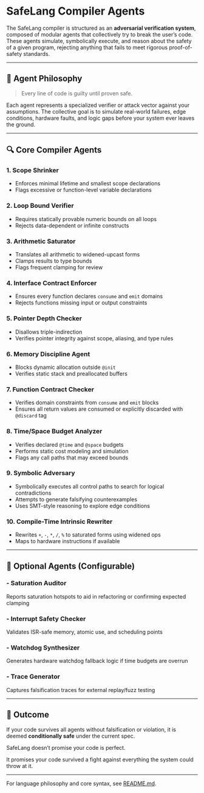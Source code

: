 # SafeLang Compiler Agents

The SafeLang compiler is structured as an **adversarial verification system**, composed of modular agents that collectively try to break the user’s code. These agents simulate, symbolically execute, and reason about the safety of a given program, rejecting anything that fails to meet rigorous proof-of-safety standards.

---

## 🎯 Agent Philosophy

> Every line of code is guilty until proven safe.

Each agent represents a specialized verifier or attack vector against your assumptions. The collective goal is to simulate real-world failures, edge conditions, hardware faults, and logic gaps before your system ever leaves the ground.

---

## 🔍 Core Compiler Agents

### 1. **Scope Shrinker**

* Enforces minimal lifetime and smallest scope declarations
* Flags excessive or function-level variable declarations

### 2. **Loop Bound Verifier**

* Requires statically provable numeric bounds on all loops
* Rejects data-dependent or infinite constructs

### 3. **Arithmetic Saturator**

* Translates all arithmetic to widened-upcast forms
* Clamps results to type bounds
* Flags frequent clamping for review

### 4. **Interface Contract Enforcer**

* Ensures every function declares `consume` and `emit` domains
* Rejects functions missing input or output constraints

### 5. **Pointer Depth Checker**

* Disallows triple-indirection
* Verifies pointer integrity against scope, aliasing, and type rules

### 6. **Memory Discipline Agent**

* Blocks dynamic allocation outside `@init`
* Verifies static stack and preallocated buffers

### 7. **Function Contract Checker**

* Verifies domain constraints from `consume` and `emit` blocks
* Ensures all return values are consumed or explicitly discarded with `@discard` tag

### 8. **Time/Space Budget Analyzer**

* Verifies declared `@time` and `@space` budgets
* Performs static cost modeling and simulation
* Flags any call paths that may exceed bounds

### 9. **Symbolic Adversary**

* Symbolically executes all control paths to search for logical contradictions
* Attempts to generate falsifying counterexamples
* Uses SMT-style reasoning to explore edge conditions

### 10. **Compile-Time Intrinsic Rewriter**

* Rewrites `+`, `-`, `*`, `/`, `%` to saturated forms using widened ops
* Maps to hardware instructions if available

---

## 🧪 Optional Agents (Configurable)

### - **Saturation Auditor**

Reports saturation hotspots to aid in refactoring or confirming expected clamping

### - **Interrupt Safety Checker**

Validates ISR-safe memory, atomic use, and scheduling points

### - **Watchdog Synthesizer**

Generates hardware watchdog fallback logic if time budgets are overrun

### - **Trace Generator**

Captures falsification traces for external replay/fuzz testing

---

## 🧠 Outcome

If your code survives all agents without falsification or violation, it is deemed **conditionally safe** under the current spec.

SafeLang doesn’t promise your code is perfect.

It promises your code survived a fight against everything the system could throw at it.

---

For language philosophy and core syntax, see [README.md](README.md).
